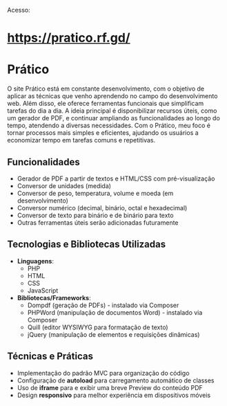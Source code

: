 Acesso:
# https://pratico.rf.gd/

<h1>Prático</h1>
<p>O site Prático está em constante desenvolvimento, com o objetivo de aplicar as técnicas que venho aprendendo no campo
    do desenvolvimento web. Além disso, ele oferece ferramentas funcionais que simplificam tarefas do dia a dia. A ideia
    principal é disponibilizar recursos úteis, como um gerador de PDF, e continuar ampliando as funcionalidades ao longo
    do tempo, atendendo a diversas necessidades. Com o Prático, meu foco é tornar processos mais simples e eficientes,
    ajudando os usuários a economizar tempo em tarefas comuns e repetitivas.</p>

<h2>Funcionalidades</h2>
<ul>
    <li>Gerador de PDF a partir de textos e HTML/CSS com pré-visualização</li>
    <li>Conversor de unidades (medida)</li>
    <li>Conversor de peso, temperatura, volume e moeda (em desenvolvimento)</li>
    <li>Conversor numérico (decimal, binário, octal e hexadecimal)</li>
    <li>Conversor de texto para binário e de binário para texto</li>
    <li>Outras ferramentas úteis serão adicionadas futuramente</li>
</ul>

<h2>Tecnologias e Bibliotecas Utilizadas</h2>
<ul>
    <li><strong>Linguagens</strong>:
        <ul>
            <li>PHP</li>
            <li>HTML</li>
            <li>CSS</li>
            <li>JavaScript</li>
        </ul>
    </li>
    <li><strong>Bibliotecas/Frameworks</strong>:
        <ul>
            <li>Dompdf (geração de PDFs) - instalado via Composer</li>
            <li>PHPWord (manipulação de documentos Word) - instalado via Composer</li>
            <li>Quill (editor WYSIWYG para formatação de texto)</li>
            <li>jQuery (manipulação de elementos e requisições dinâmicas)</li>
        </ul>
    </li>
</ul>

<h2>Técnicas e Práticas</h2>
<ul>
    <li>Implementação do padrão MVC para organização do código</li>
    <li>Configuração de <strong>autoload</strong> para carregamento automático de classes</li>
    <li>Uso de <strong>iframe</strong> para e exibir uma breve Preview do conteúdo PDF</li>
    <li>Design <strong>responsivo</strong> para melhor experiência em dispositivos móveis</li>
</ul>
